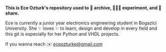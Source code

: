 **This is Ece Ozturk's repository used to 🫙 archive, 👩🏼‍💻 experiment, and 💪 share.**



Ece is currently a junior year electronics engineering student in Bogazici University. She ✨ loves ✨ to learn, design and develop in every field and this git is especially for her Python and VHDL projects.

If you wanna reach ✉️ eceozturke@gmail.com

<!---
ece-ozturk/ece-ozturk is a ✨ special ✨ repository because its `README.md` (this file) appears on your GitHub profile.
You can click the Preview link to take a look at your changes.
--->
